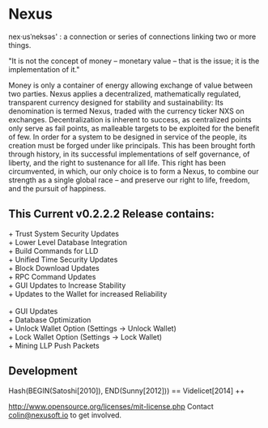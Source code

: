 <h1>Nexus</h1>

nex·usˈneksəs' : a connection or series of connections linking two or more things.

"It is not the concept of money – monetary value – that is the issue; it is the implementation of it."

Money is only a container of energy allowing exchange of value between two parties. Nexus applies a decentralized, mathematically regulated, transparent currency designed for stability and sustainability: Its denomination is termed Nexus, traded with the currency ticker NXS on exchanges. Decentralization is inherent to success, as centralized points only serve as fail points, as malleable targets to be exploited for the benefit of few. In order for a system to be designed in service of the people, its creation must be forged under like principals. This has been brought forth through history, in its successful implementations of self governance, of liberty, and the right to sustenance for all life. This right has been circumvented, in which, our only choice is to form a Nexus, to combine our strength as a single global race – and preserve our right to life, freedom, and the pursuit of happiness.

<h2>This Current v0.2.2.2 Release contains:</h4>
+ Trust System Security Updates<br>
+ Lower Level Database Integration<br>
+ Build Commands for LLD<br>
+ Unified Time Security Updates<br>
+ Block Download Updates<br>
+ RPC Command Updates<br>
+ GUI Updates to Increase Stability<br>
+ Updates to the Wallet for increased Reliability<br><br>
+ GUI Updates<br>
+ Database Optimization<br>
+ Unlock Wallet Option (Settings -> Unlock Wallet)<br>
+ Lock Wallet Option (Settings -> Lock Wallet)<br>
+ Mining LLP Push Packets<br>

<h2>Development</h2>
Hash(BEGIN(Satoshi[2010]), END(Sunny[2012])) == Videlicet[2014] ++

http://www.opensource.org/licenses/mit-license.php
Contact colin@nexusoft.io to get involved.
